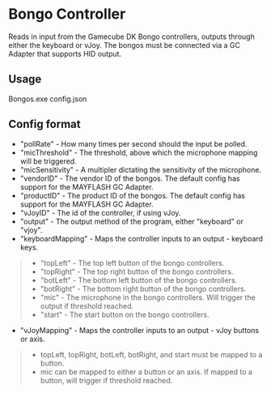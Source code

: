 # Bongo Controller 

Reads in input from the Gamecube DK Bongo controllers, outputs through either the keyboard or vJoy. 
The bongos must be connected via a GC Adapter that supports HID output.

## Usage
Bongos.exe config.json

## Config format
* "pollRate" - How many times per second should the input be polled.
* "micThreshold" - The threshold, above which the microphone mapping will be triggered.
* "micSensitivity" - A multipler dictating the sensitivity of the microphone.
* "vendorID" - The vendor ID of the bongos. The default config has support for the MAYFLASH GC Adapter.
* "productID" - The product ID of the bongos. The default config has support for the MAYFLASH GC Adapter.
* "vJoyID" - The id of the controller, if using vJoy.
* "output" - The output method of the program, either "keyboard" or "vjoy".
* "keyboardMapping" - Maps the controller inputs to an output - keyboard keys.
>   * "topLeft" - The top left button of the bongo controllers.
>   * "topRight" - The top right button of the bongo controllers.
>   * "botLeft" - The bottom left button of the bongo controllers.
>   * "botRight" - The bottom right button of the bongo controllers.
>   * "mic" - The microphone in the bongo controllers. Will trigger the output if threshold reached.
>   * "start" - The start button on the bongo controllers.
* "vJoyMapping" - Maps the controller inputs to an output - vJoy buttons or axis.
>   * topLeft, topRight, botLeft, botRight, and start must be mapped to a button.
>   * mic can be mapped to either a button or an axis. If mapped to a button, will trigger if threshold reached.
